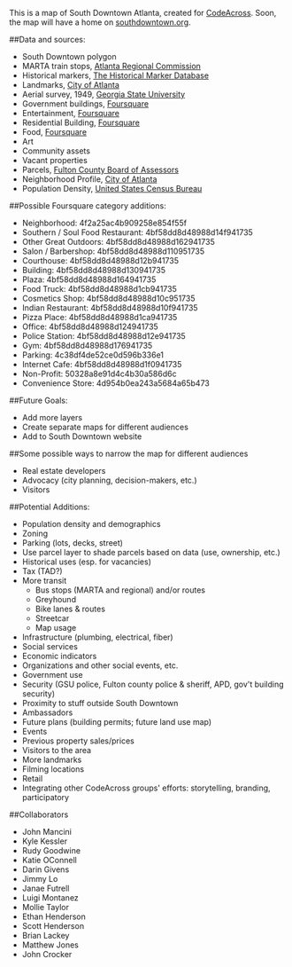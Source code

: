 This is a map of South Downtown Atlanta, created for [CodeAcross](http://www.codeforamerica.org/events/codeacross-2015/). Soon, the map will have a home on [southdowntown.org](http://www.southdowntown.org/).

##Data and sources: 

* South Downtown polygon
* MARTA train stops, [Atlanta Regional Commission](http://documents.atlantaregional.com/GISdocs/rs_Marta_Rail_and_Stations_07.kmz)
* Historical markers, [The Historical Marker Database](http://www.hmdb.org/CountiesGPXList.asp)
* Landmarks, [City of Atlanta](http://gis.atlantaga.gov/apps/gislayers/download/)
* Aerial survey, 1949, [Georgia State University](http://digitalcollections.library.gsu.edu/cdm/ref/collection/atlaerial/id/134)
* Government buildings, [Foursquare](https://developer.foursquare.com/docs/explore#req=venues/categories)
* Entertainment, [Foursquare](https://developer.foursquare.com/docs/explore#req=venues/categories)
* Residential Building, [Foursquare](https://developer.foursquare.com/docs/explore#req=venues/categories)
* Food, [Foursquare](https://developer.foursquare.com/docs/explore#req=venues/categories)
* Art
* Community assets
* Vacant properties
* Parcels, [Fulton County Board of Assessors](http://www.qpublic.net/ga/fulton/)
* Neighborhood Profile, [City of Atlanta](http://www.atlantaga.gov/modules/showdocument.aspx?documentid=7903)
* Population Density, [United States Census Bureau](http://factfinder.census.gov/)

##Possible Foursquare category additions:


* Neighborhood: 4f2a25ac4b909258e854f55f
* Southern / Soul Food Restaurant: 4bf58dd8d48988d14f941735
* Other Great Outdoors: 4bf58dd8d48988d162941735
* Salon / Barbershop: 4bf58dd8d48988d110951735
* Courthouse: 4bf58dd8d48988d12b941735
* Building: 4bf58dd8d48988d130941735
* Plaza: 4bf58dd8d48988d164941735
* Food Truck: 4bf58dd8d48988d1cb941735
* Cosmetics Shop: 4bf58dd8d48988d10c951735
* Indian Restaurant: 4bf58dd8d48988d10f941735
* Pizza Place: 4bf58dd8d48988d1ca941735
* Office: 4bf58dd8d48988d124941735
* Police Station: 4bf58dd8d48988d12e941735
* Gym: 4bf58dd8d48988d176941735
* Parking: 4c38df4de52ce0d596b336e1
* Internet Cafe: 4bf58dd8d48988d1f0941735
* Non-Profit: 50328a8e91d4c4b30a586d6c
* Convenience Store: 4d954b0ea243a5684a65b473

##Future Goals:

* Add more layers
* Create separate maps for different audiences
* Add to South Downtown website

##Some possible ways to narrow the map for different audiences

* Real estate developers
* Advocacy (city planning, decision-makers, etc.)
* Visitors

##Potential Additions:

* Population density and demographics
* Zoning
* Parking (lots, decks, street)
* Use parcel layer to shade parcels based on data (use, ownership, etc.)
* Historical uses (esp. for vacancies)
* Tax (TAD?)
* More transit
	* Bus stops (MARTA and regional) and/or routes
	* Greyhound
	* Bike lanes & routes
	* Streetcar
	* Map usage
* Infrastructure (plumbing, electrical, fiber)
* Social services
* Economic indicators
* Organizations and other social events, etc.
* Government use
* Security (GSU police, Fulton county police & sheriff, APD, gov't building security)
* Proximity to stuff outside South Downtown
* Ambassadors
* Future plans (building permits; future land use map)
* Events
* Previous property sales/prices
* Visitors to the area
* More landmarks
* Filming locations
* Retail
* Integrating other CodeAcross groups' efforts: storytelling, branding, participatory


##Collaborators

* John Mancini
* Kyle Kessler
* Rudy Goodwine
* Katie OConnell
* Darin Givens
* Jimmy Lo
* Janae Futrell
* Luigi Montanez
* Mollie Taylor
* Ethan Henderson
* Scott Henderson
* Brian Lackey
* Matthew Jones
* John Crocker
